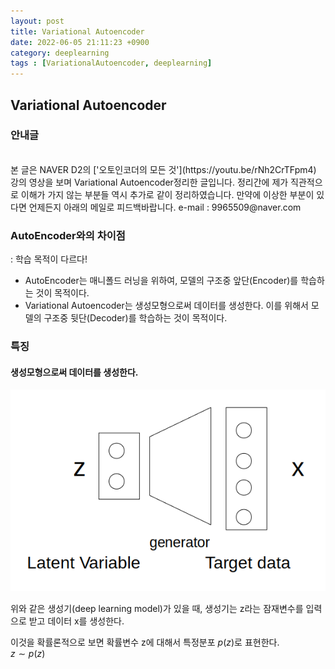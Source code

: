 ```yaml
---
layout: post
title: Variational Autoencoder
date: 2022-06-05 21:11:23 +0900
category: deeplearning
tags : [VariationalAutoencoder, deeplearning]
---
```

## Variational Autoencoder

### 안내글

<br/>
본 글은 NAVER D2의 ['오토인코더의 모든 것'](https://youtu.be/rNh2CrTFpm4) 강의 영상을 보며 Variational Autoencoder정리한 글입니다. 정리간에 제가 직관적으로 이해가 가지 않는 부분들 역시 추가로 같이 정리하였습니다. 만약에 이상한 부분이 있다면 언제든지 아래의 메일로 피드백바랍니다.
e-mail : 9965509@naver.com


### AutoEncoder와의 차이점
: 학습 목적이 다르다!
- AutoEncoder는 매니폴드 러닝을 위하여, 모델의 구조중 앞단(Encoder)를 학습하는 것이 목적이다.
- Variational Autoencoder는 생성모형으로써 데이터를 생성한다. 이를 위해서 모델의 구조중 뒷단(Decoder)를 학습하는 것이 목적이다.

### 특징 
#### 생성모형으로써 데이터를 생성한다.
   
   ![generator](../public/img/VA/generator.png)
   
   위와 같은 생성기(deep learning model)가 있을 때, 생성기는 z라는 잠재변수를 입력으로 받고 데이터 x를 생성한다. 

   이것을 확률론적으로 보면 확률변수 z에 대해서 특정분포 $p(z)$로 표현한다.  
   $z \sim p(z)$